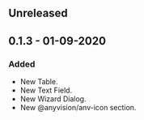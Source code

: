 ## Unreleased

## 0.1.3 - 01-09-2020
### Added
- New Table.
- New Text Field.
- New Wizard Dialog.
- New @anyvision/anv-icon section.

<!-- 
Sections: 
### Breaking Changes :boom:
### Added
### Changed
### Deprecated
### Removed
### Fixed
### Security
-->
